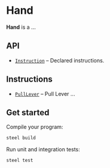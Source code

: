 # Hand

**Hand** is a ...

## API
- [`Instruction`](api/src/instruction.rs) – Declared instructions.

## Instructions
- [`PullLever`](program/src/pull_lever.rs) – Pull Lever ...

## Get started

Compile your program:
```sh
steel build
```

Run unit and integration tests:
```sh
steel test
```
